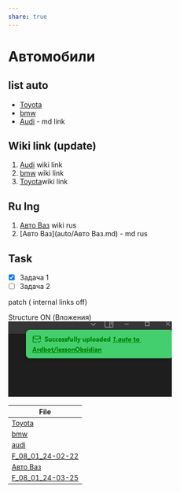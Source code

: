 ```yaml
---
share: true
---
```

  
# Автомобили

## list auto
- [Toyota](auto/Toyota.md)
- [bmw](auto/bmw.md)
- [Audi](auto/audi.md) - md link

## Wiki link (update)
1. [Audi](auto/audi.md) wiki link 
2. [bmw](auto/bmw.md) wiki link 
3. [Toyota](auto/Toyota.md)wiki link 

## Ru lng
1. [Авто Ваз](auto/Авто%20Ваз.md) wiki rus
2. [Авто Ваз](auto/Авто Ваз.md) - md rus

## Task
- [x] Задача 1
- [ ] Задача 2

patch  ( internal links off) 

Structure ON (Вложения)
![Pasted image 20240108033707.png](files/Pasted%20image%2020240108033707.png)



| File                                           |
| ---------------------------------------------- |
| [Toyota](auto/Toyota.md.md)                     |
| [bmw](auto/bmw.md.md)                           |
| [audi](auto/audi.md.md)                         |
| [F_08_01_24-02-22](auto/F_08_01_24-02-22.md.md) |
| [Авто Ваз](auto/%D0%90%D0%B2%D1%82%D0%BE%20%D0%92%D0%B0%D0%B7.md.md)                 |
| [F_08_01_24-03-25](auto/F_08_01_24-03-25.md.md) |




